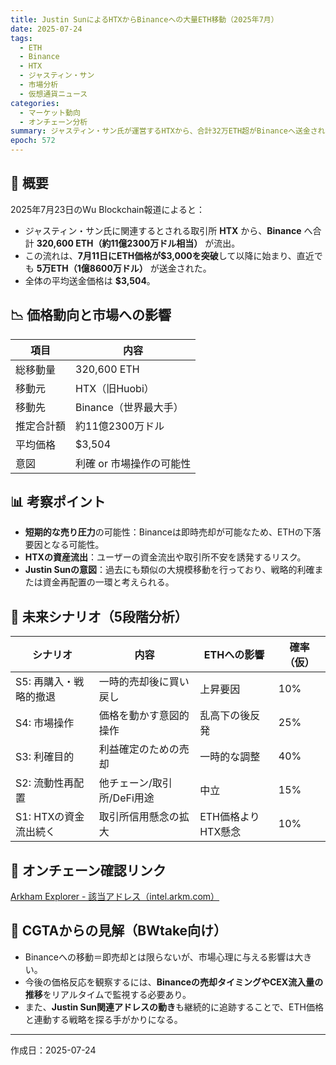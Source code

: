 ```yaml
---
title: Justin SunによるHTXからBinanceへの大量ETH移動（2025年7月）
date: 2025-07-24
tags:
  - ETH
  - Binance
  - HTX
  - ジャスティン・サン
  - 市場分析
  - 仮想通貨ニュース
categories:
  - マーケット動向
  - オンチェーン分析
summary: ジャスティン・サン氏が運営するHTXから、合計32万ETH超がBinanceへ送金された。ETH価格への影響や意図を5段階シナリオで分析する。
epoch: 572
---
```


## 🧾 概要

2025年7月23日のWu Blockchain報道によると：

- ジャスティン・サン氏に関連するとされる取引所 **HTX** から、**Binance** へ合計 **320,600 ETH（約11億2300万ドル相当）** が流出。
- この流れは、**7月11日にETH価格が$3,000を突破**して以降に始まり、直近でも **5万ETH（1億8600万ドル）** が送金された。
- 全体の平均送金価格は **$3,504**。

## 📉 価格動向と市場への影響

| 項目 | 内容 |
|------|------|
| 総移動量 | 320,600 ETH |
| 移動元 | HTX（旧Huobi） |
| 移動先 | Binance（世界最大手） |
| 推定合計額 | 約11億2300万ドル |
| 平均価格 | $3,504 |
| 意図 | 利確 or 市場操作の可能性 |

## 📊 考察ポイント

- **短期的な売り圧力**の可能性：Binanceは即時売却が可能なため、ETHの下落要因となる可能性。
- **HTXの資産流出**：ユーザーの資金流出や取引所不安を誘発するリスク。
- **Justin Sunの意図**：過去にも類似の大規模移動を行っており、戦略的利確または資金再配置の一環と考えられる。

## 🔮 未来シナリオ（5段階分析）

| シナリオ | 内容 | ETHへの影響 | 確率（仮） |
|----------|------|--------------|-------------|
| S5: 再購入・戦略的撤退 | 一時的売却後に買い戻し | 上昇要因 | 10% |
| S4: 市場操作 | 価格を動かす意図的操作 | 乱高下の後反発 | 25% |
| S3: 利確目的 | 利益確定のための売却 | 一時的な調整 | 40% |
| S2: 流動性再配置 | 他チェーン/取引所/DeFi用途 | 中立 | 15% |
| S1: HTXの資金流出続く | 取引所信用懸念の拡大 | ETH価格よりHTX懸念 | 10% |

## 🔗 オンチェーン確認リンク

[Arkham Explorer - 該当アドレス（intel.arkm.com）](https://intel.arkm.com/explorer/addre...)

## 🧠 CGTAからの見解（BWtake向け）

- Binanceへの移動＝即売却とは限らないが、市場心理に与える影響は大きい。
- 今後の価格反応を観察するには、**Binanceの売却タイミングやCEX流入量の推移**をリアルタイムで監視する必要あり。
- また、**Justin Sun関連アドレスの動き**も継続的に追跡することで、ETH価格と連動する戦略を探る手がかりになる。


---

作成日：2025-07-24